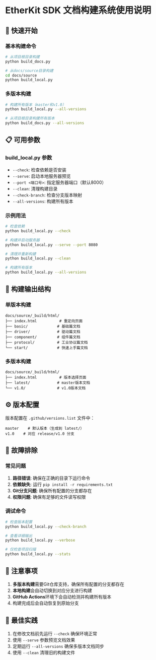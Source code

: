 # EtherKit SDK 文档构建系统使用说明

## 🚀 快速开始

### 基本构建命令

```bash
# 从项目根目录构建
python build_docs.py

# 从docs/source目录构建
cd docs/source
python build_local.py
```

### 多版本构建

```bash
# 构建所有版本（master和v1.0）
python build_local.py --all-versions

# 从项目根目录构建所有版本
python build_docs.py --all-versions
```

## 📋 可用参数

### build_local.py 参数

- `--check`: 检查依赖是否安装
- `--serve`: 启动本地服务器预览
- `--port <端口号>`: 指定服务器端口（默认8000）
- `--clean`: 清理构建目录
- `--check-branch`: 检查分支版本映射
- `--all-versions`: 构建所有版本

### 示例用法

```bash
# 检查依赖
python build_local.py --check

# 构建并启动服务器
python build_local.py --serve --port 8080

# 清理并重新构建
python build_local.py --clean

# 构建所有版本
python build_local.py --all-versions
```

## 📁 构建输出结构

### 单版本构建
```
docs/source/_build/html/
├── index.html          # 重定向页面
├── basic/             # 基础篇文档
├── driver/            # 驱动篇文档
├── component/         # 组件篇文档
├── protocol/          # 工业协议篇文档
└── start/             # 快速上手篇文档
```

### 多版本构建
```
docs/source/_build/html/
├── index.html          # 版本选择页面
├── latest/            # master版本文档
└── v1.0/              # v1.0版本文档
```

## ⚙️ 版本配置

版本配置在 `.github/versions.list` 文件中：

```
master    # 默认版本（生成到 latest/）
v1.0    # 对应 release/v1.0 分支
```

## 🔧 故障排除

### 常见问题

1. **路径错误**: 确保在正确的目录下运行命令
2. **依赖缺失**: 运行 `pip install -r requirements.txt`
3. **Git分支问题**: 确保所有配置的分支都存在
4. **权限问题**: 确保有足够的文件读写权限

### 调试命令

```bash
# 检查版本配置
python build_local.py --check-branch

# 查看详细输出
python build_local.py --verbose

# 仅检查项目扫描
python build_local.py --stats
```

## 📝 注意事项

1. **多版本构建**需要Git仓库支持，确保所有配置的分支都存在
2. **本地构建**会自动切换到对应分支进行构建
3. **GitHub Actions**环境下会自动检测并构建所有版本
4. 构建完成后会自动恢复到原始分支

## 🎯 最佳实践

1. 在修改文档前先运行 `--check` 确保环境正常
2. 使用 `--serve` 参数预览文档效果
3. 定期运行 `--all-versions` 确保多版本文档同步
4. 使用 `--clean` 清理旧的构建文件 